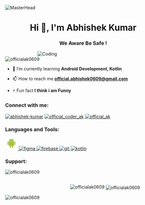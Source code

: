 ![MasterHead](https://media.licdn.com/dms/image/C5612AQFdSCSeiJnCPw/article-cover_image-shrink_720_1280/0/1647327762914?e=2147483647&v=beta&t=IAJ54e-m0BfBAmpCXapVhGPLw8WRoQIH1Wq1LVaYxm4)
<h1 align="center">Hi 👋, I'm Abhishek Kumar</h1>
<h3 align="center">We Aware Be Safe !</h3>
<img align="right" alt="Coding" width="400" src="https://user-images.githubusercontent.com/74038190/212749171-b84692a8-2b04-4e3b-93ca-ac14705da224.gif">

<p align="left"> <img src="https://komarev.com/ghpvc/?username=officialak0609&label=Profile%20views&color=0e75b6&style=flat" alt="officialak0609" /> </p>

- 🌱 I’m currently learning **Android Development, Kotlin**

- 📫 How to reach me **official.abhishek0609@gmail.com**

- ⚡ Fun fact **I think i am Funny**

<h3 align="left">Connect with me:</h3>
<p align="left">
<a href="https://linkedin.com/in/abhishek-kumar" target="blank"><img align="center" src="https://raw.githubusercontent.com/rahuldkjain/github-profile-readme-generator/master/src/images/icons/Social/linked-in-alt.svg" alt="abhishek-kumar" height="30" width="40" /></a>
<a href="https://instagram.com/official_coder_ak" target="blank"><img align="center" src="https://raw.githubusercontent.com/rahuldkjain/github-profile-readme-generator/master/src/images/icons/Social/instagram.svg" alt="official_coder_ak" height="30" width="40" /></a>
<a href="https://www.codechef.com/users/official_ak" target="blank"><img align="center" src="https://cdn.jsdelivr.net/npm/simple-icons@3.1.0/icons/codechef.svg" alt="official_ak" height="30" width="40" /></a>
</p>

<h3 align="left">Languages and Tools:</h3>
<p align="left"> <a href="https://developer.android.com" target="_blank" rel="noreferrer"> <img src="https://raw.githubusercontent.com/devicons/devicon/master/icons/android/android-original-wordmark.svg" alt="android" width="40" height="40"/> </a> <a href="https://www.figma.com/" target="_blank" rel="noreferrer"> <img src="https://www.vectorlogo.zone/logos/figma/figma-icon.svg" alt="figma" width="40" height="40"/> </a> <a href="https://firebase.google.com/" target="_blank" rel="noreferrer"> <img src="https://www.vectorlogo.zone/logos/firebase/firebase-icon.svg" alt="firebase" width="40" height="40"/> </a> <a href="https://git-scm.com/" target="_blank" rel="noreferrer"> <img src="https://www.vectorlogo.zone/logos/git-scm/git-scm-icon.svg" alt="git" width="40" height="40"/> </a> <a href="https://kotlinlang.org" target="_blank" rel="noreferrer"> <img src="https://www.vectorlogo.zone/logos/kotlinlang/kotlinlang-icon.svg" alt="kotlin" width="40" height="40"/> </a> </p>

<h3 align="left">Support:</h3>
<p><a href="https://www.buymeacoffee.com/officialak0609"> <img align="left" src="https://cdn.buymeacoffee.com/buttons/v2/default-yellow.png" height="50" width="210" alt="officialak0609" /></a></p><br><br>

<p><img align="left" src="https://github-readme-stats.vercel.app/api/top-langs?username=officialak0609&show_icons=true&locale=en&layout=compact" alt="officialak0609" /></p>

<p>&nbsp;<img align="center" src="https://github-readme-stats.vercel.app/api?username=officialak0609&show_icons=true&locale=en" alt="officialak0609" /></p>

<p><img align="center" src="https://github-readme-streak-stats.herokuapp.com/?user=officialak0609&" alt="officialak0609" /></p>

